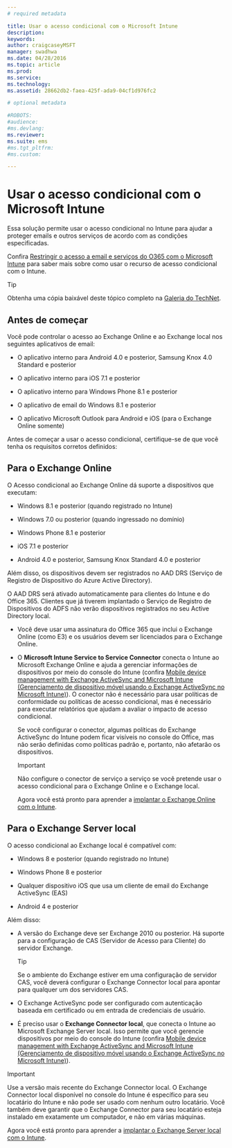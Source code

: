 ```yaml
---
# required metadata

title: Usar o acesso condicional com o Microsoft Intune
description:
keywords:
author: craigcaseyMSFT
manager: swadhwa
ms.date: 04/28/2016
ms.topic: article
ms.prod:
ms.service:
ms.technology:
ms.assetid: 28662db2-faea-425f-ada9-04cf1d976fc2

# optional metadata

#ROBOTS:
#audience:
#ms.devlang:
ms.reviewer: 
ms.suite: ems
#ms.tgt_pltfrm:
#ms.custom:

---
```


# Usar o acesso condicional com o Microsoft Intune
Essa solução permite usar o acesso condicional no Intune para ajudar a proteger emails e outros serviços de acordo com as condições especificadas.

Confira [Restringir o acesso a email e serviços do O365 com o Microsoft Intune](/intune/deployuse/restrict-access-to-email-and-o365-services-with-microsoft-intune) para saber mais sobre como usar o recurso de acesso condicional com o Intune.

> [!TIP]
> Obtenha uma cópia baixável deste tópico completo na [Galeria do TechNet](https://gallery.technet.microsoft.com/protect-company-data-and-8c5e08b4).

## Antes de começar
Você pode controlar o acesso ao Exchange Online e ao Exchange local nos seguintes aplicativos de email:

-   O aplicativo interno para Android 4.0 e posterior, Samsung Knox 4.0 Standard e posterior

-   O aplicativo interno para iOS 7.1 e posterior

-   O aplicativo interno para Windows Phone 8.1 e posterior

-   O aplicativo de email do Windows 8.1 e posterior

-   O aplicativo Microsoft Outlook para Android e iOS (para o Exchange Online somente)

Antes de começar a usar o acesso condicional, certifique-se de que você tenha os requisitos corretos definidos:

## Para o Exchange Online
O Acesso condicional ao Exchange Online dá suporte a dispositivos que executam:

-   Windows 8.1 e posterior (quando registrado no Intune)

-   Windows 7.0 ou posterior (quando ingressado no domínio)

-   Windows Phone 8.1 e posterior

-   iOS 7.1 e posterior

-   Android 4.0 e posterior, Samsung Knox Standard 4.0 e posterior

Além disso, os dispositivos devem ser registrados no AAD DRS (Serviço de Registro de Dispositivo do Azure Active Directory).

O AAD DRS será ativado automaticamente para clientes do Intune e do Office 365. Clientes que já tiverem implantado o Serviço de Registro de Dispositivos do ADFS não verão dispositivos registrados no seu Active Directory local.

-   Você deve usar uma assinatura do Office 365 que inclui o Exchange Online (como E3) e os usuários devem ser licenciados para o Exchange Online.

-   O **Microsoft Intune Service to Service Connector** conecta o Intune ao Microsoft Exchange Online e ajuda a gerenciar informações de dispositivos por meio do console do Intune (confira [Mobile device management with Exchange ActiveSync and Microsoft Intune (Gerenciamento de dispositivo móvel usando o Exchange ActiveSync no Microsoft Intune)](/intune/deploy-use/mobile-device-management-with-exchange-activesync-and-microsoft-intune)). O conector não é necessário para usar políticas de conformidade ou políticas de acesso condicional, mas é necessário para executar relatórios que ajudam a avaliar o impacto de acesso condicional.

    Se você configurar o conector, algumas políticas do Exchange ActiveSync do Intune podem ficar visíveis no console do Office, mas não serão definidas como políticas padrão e, portanto, não afetarão os dispositivos.

    > [!IMPORTANT]
    > Não configure o conector de serviço a serviço se você pretende usar o acesso condicional para o Exchange Online e o Exchange local.

    Agora você está pronto para aprender a [implantar o Exchange Online com o Intune](conditional-access-intune-exchange-online.md).

## Para o Exchange Server local
O acesso condicional ao Exchange local é compatível com:

-   Windows 8 e posterior (quando registrado no Intune)

-   Windows Phone 8 e posterior

-   Qualquer dispositivo iOS que usa um cliente de email do Exchange ActiveSync (EAS)

-   Android 4 e posterior

Além disso:

-   A versão do Exchange deve ser Exchange 2010 ou posterior. Há suporte para a configuração de CAS (Servidor de Acesso para Cliente) do servidor Exchange.

    > [!TIP]
    > Se o ambiente do Exchange estiver em uma configuração de servidor CAS, você deverá configurar o Exchange Connector local para apontar para qualquer um dos servidores CAS.

-   O Exchange ActiveSync pode ser configurado com autenticação baseada em certificado ou em entrada de credenciais de usuário.

-   É preciso usar o **Exchange Connector local**, que conecta o Intune ao Microsoft Exchange Server local. Isso permite que você gerencie dispositivos por meio do console do Intune (confira [Mobile device management with Exchange ActiveSync and Microsoft Intune (Gerenciamento de dispositivo móvel usando o Exchange ActiveSync no Microsoft Intune)](/intune/deploy-use/mobile-device-management-with-exchange-activesync-and-microsoft-intune)).

  > [!IMPORTANT]
> Use a versão mais recente do Exchange Connector local. O Exchange Connector local disponível no console do Intune é específico para seu locatário do Intune e não pode ser usado com nenhum outro locatário. Você também deve garantir que o Exchange Connector para seu locatário esteja instalado em exatamente um computador, e não em várias máquinas.

  Agora você está pronto para aprender a [implantar o Exchange Server local com o Intune](conditional-access-intune-exchange.md).


<!--HONumber=Apr16_HO4-->


